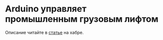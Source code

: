 # Arduino управляет промышленным грузовым лифтом

Описание читайте в [статье](http://habrahabr.ru/post/221663/) на хабре.
